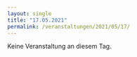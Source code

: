 ```yaml
---
layout: single
title: "17.05.2021"
permalink: /veranstaltungen/2021/05/17/
---
```


Keine Veranstaltung an diesem Tag.
